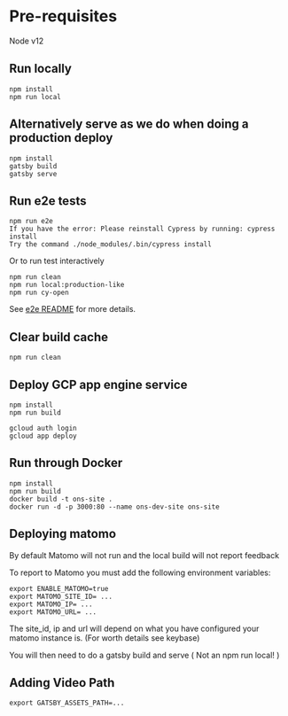 # Pre-requisites

Node v12

## Run locally

    npm install
    npm run local

## Alternatively serve as we do when doing a production deploy

    npm install
    gatsby build
    gatsby serve

## Run e2e tests

    npm run e2e
    If you have the error: Please reinstall Cypress by running: cypress install
    Try the command ./node_modules/.bin/cypress install

Or to run test interactively

    npm run clean
    npm run local:production-like
    npm run cy-open

See [e2e README](cypress/CYPRESS_README.md) for more details.

## Clear build cache

    npm run clean

## Deploy GCP app engine service

    npm install
    npm run build

    gcloud auth login
    gcloud app deploy

## Run through Docker

    npm install
    npm run build
    docker build -t ons-site .
    docker run -d -p 3000:80 --name ons-dev-site ons-site

## Deploying matomo

By default Matomo will not run and the local build will not report feedback

To report to Matomo you must add the following environment variables:

    export ENABLE_MATOMO=true
    export MATOMO_SITE_ID= ...
    export MATOMO_IP= ...
    export MATOMO_URL= ...

The site_id, ip and url will depend on what you have configured your matomo instance is. (For worth details see keybase)

You will then need to do a gatsby build and serve ( Not an npm run local! )

## Adding Video Path

    export GATSBY_ASSETS_PATH=...
